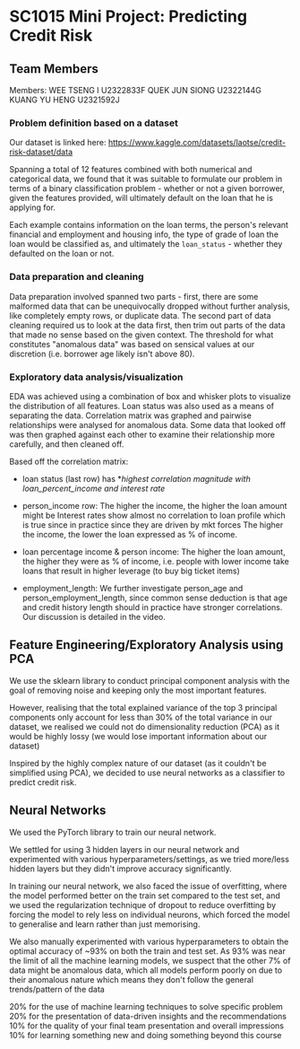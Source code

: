 # SC1015 Mini Project: Predicting Credit Risk

## Team Members

Members:
WEE TSENG I U2322833F
QUEK JUN SIONG U2322144G
KUANG YU HENG U2321592J

### Problem definition based on a dataset

Our dataset is linked here: https://www.kaggle.com/datasets/laotse/credit-risk-dataset/data

Spanning a total of 12 features combined with both numerical and categorical data, we found that it was suitable to formulate our problem in terms of a binary classification problem - whether or not a given borrower, given the features provided, will ultimately default on the loan that he is applying for.

Each example contains information on the loan terms, the person's relevant financial and employment and housing info, the type of grade of loan the loan would be classified as, and ultimately the `loan_status` - whether they defaulted on the loan or not.

### Data preparation and cleaning

Data preparation involved spanned two parts - first, there are some malformed data that can be unequivocally dropped without further analysis, like completely empty rows, or duplicate data. The second part of data cleaning required us to look at the data first, then trim out parts of the data that made no sense based on the given context. The threshold for what constitutes "anomalous data" was based on sensical values at our discretion (i.e. borrower age likely isn't above 80).

### Exploratory data analysis/visualization

EDA was achieved using a combination of box and whisker plots to visualize the distribution of all features. Loan status was also used as a means of separating the data.
Correlation matrix was graphed and pairwise relationships were analysed for anomalous data. Some data that looked off was then graphed against each other to examine their relationship more carefully, and then cleaned off.

Based off the correlation matrix:

- loan status (last row) has \*_highest correlation magnitude with loan_percent_income and interest rate_

- person_income row:
  The higher the income, the higher the loan amount might be
  Interest rates show almost no correlation to loan profile which is true since in practice since they are driven by mkt forces
  The higher the income, the lower the loan expressed as % of income.

- loan percentage income & person income:
  The higher the loan amount, the higher they were as % of income, i.e. people with lower income take loans that result in higher leverage (to buy big ticket items)

- employment_length:
  We further investigate person_age and person_employment_length, since common sense deduction is that age and credit history length should in practice have stronger correlations. Our discussion is detailed in the video.

## Feature Engineering/Exploratory Analysis using PCA

We use the sklearn library to conduct principal component analysis with the goal of removing noise and keeping only the most important features.

However, realising that the total explained variance of the top 3 principal components only account for less than 30% of the total variance in our dataset, we realised we could not do dimensionality reduction (PCA) as it would be highly lossy (we would lose important information about our dataset)

Inspired by the highly complex nature of our dataset (as it couldn't be simplified using PCA), we decided to use neural networks as a classifier to predict credit risk.

## Neural Networks

We used the PyTorch library to train our neural network.

We settled for using 3 hidden layers in our neural network and experimented with various hyperparameters/settings, as we tried more/less hidden layers but they didn't improve accuracy significantly.

In training our neural network, we also faced the issue of overfitting, where the model performed better on the train set compared to the test set, and we used the regularization technique of dropout to reduce overfitting by forcing the model to rely less on individual neurons, which forced the model to generalise and learn rather than just memorising.

We also manually experimented with various hyperparameters to obtain the optimal accuracy of ~93% on both the train and test set.
As 93% was near the limit of all the machine learning models, we suspect that the other 7% of data might be anomalous data, which all models perform poorly on due to their anomalous nature which means they don't follow the general trends/pattern of the data

20% for the use of machine learning techniques to solve specific problem
20% for the presentation of data-driven insights and the recommendations
10% for the quality of your final team presentation and overall impressions
10% for learning something new and doing something beyond this course

